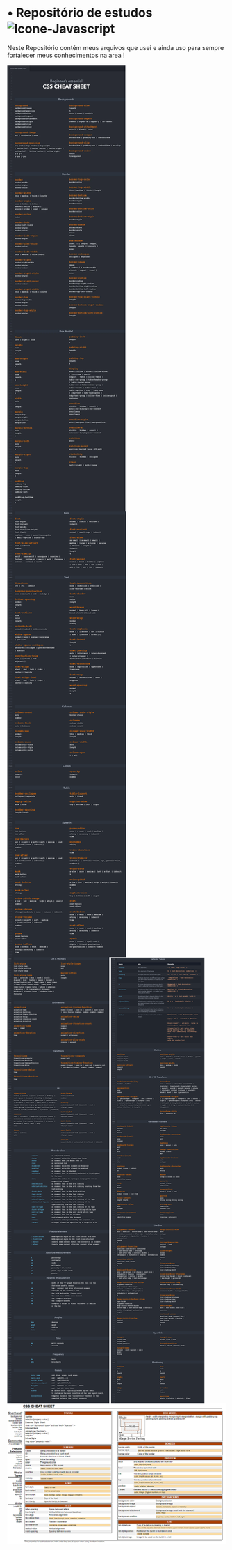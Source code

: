 # • Repositório de estudos <img align="center" alt="Icone-Javascript" src="https://img.shields.io/badge/CSS3-1572B6?style=for-the-badge&logo=css3&logoColor=white">

Neste Repositório contém meus arquivos que usei e ainda uso para sempre fortalecer meus conhecimentos na area ! 

<img align="center" alt="sheets" src="Assets/sheets1.webp">
<img align="center" alt="sheets" src="Assets/sheets2.webp">
<img align="center" alt="sheets" src="Assets/sheets3.png">
<img align="center" alt="sheets" src="Assets/sheets%204.png">
<img align="center" alt="sheets" src="Assets/sheets%20css.png">
